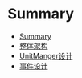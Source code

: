 # Summary

- [Summary](../README.md)
- [整体架构](./chapter_1.md)
- [UnitManger设计](./unitManger.md)
- [事件设计](./libevent.md)
